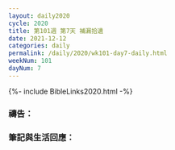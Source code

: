 ```yaml
---
layout: daily2020
cycle: 2020
title: 第101週 第7天 補漏拾遺
date: 2021-12-12
categories: daily
permalink: /daily/2020/wk101-day7-daily.html
weekNum: 101
dayNum: 7
---
```


{%- include BibleLinks2020.html -%}

### 禱告：

### 筆記與生活回應：
